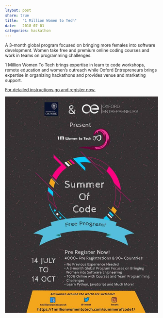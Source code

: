 ```yaml
---
layout: post
share: true
title:  "1 Million Women to Tech"
date:   2018-07-01
categories: hackathon 
---
```



A 3-month global program focused on bringing more females into software development. 
Women take free and premium online coding courses and work in teams on programming challenges. 

1 Million Women To Tech brings expertise in learn to code workshops, remote education and women’s outreach while Oxford Entrepreneurs brings expertise in organizing hackathons and provides venue and marketing support.


[For detailed instructions go and register now.](https://1millionwomentotech.com/summerofcode1/)

![Poster for the hackahon](/images/womentotech.jpg)


